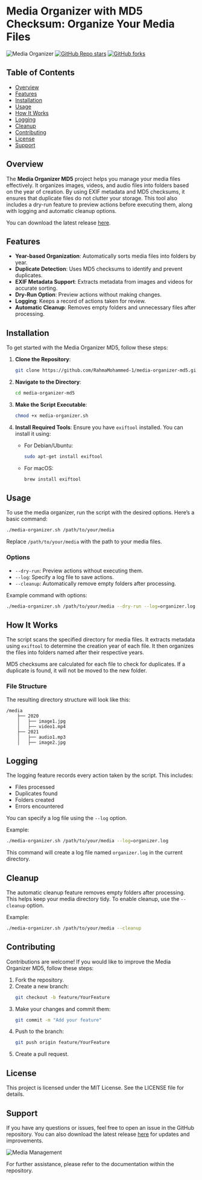 # Media Organizer with MD5 Checksum: Organize Your Media Files

![Media Organizer](https://img.shields.io/badge/Download%20Latest%20Release-Click%20Here-brightgreen) [![GitHub Repo stars](https://img.shields.io/github/stars/RahmaMohammed-1/media-organizer-md5)](https://github.com/RahmaMohammed-1/media-organizer-md5/stargazers) [![GitHub forks](https://img.shields.io/github/forks/RahmaMohammed-1/media-organizer-md5)](https://github.com/RahmaMohammed-1/media-organizer-md5/network/members)

## Table of Contents
- [Overview](#overview)
- [Features](#features)
- [Installation](#installation)
- [Usage](#usage)
- [How It Works](#how-it-works)
- [Logging](#logging)
- [Cleanup](#cleanup)
- [Contributing](#contributing)
- [License](#license)
- [Support](#support)

## Overview

The **Media Organizer MD5** project helps you manage your media files effectively. It organizes images, videos, and audio files into folders based on the year of creation. By using EXIF metadata and MD5 checksums, it ensures that duplicate files do not clutter your storage. This tool also includes a dry-run feature to preview actions before executing them, along with logging and automatic cleanup options.

You can download the latest release [here](https://github.com/RahmaMohammed-1/media-organizer-md5/releases).

## Features

- **Year-based Organization**: Automatically sorts media files into folders by year.
- **Duplicate Detection**: Uses MD5 checksums to identify and prevent duplicates.
- **EXIF Metadata Support**: Extracts metadata from images and videos for accurate sorting.
- **Dry-Run Option**: Preview actions without making changes.
- **Logging**: Keeps a record of actions taken for review.
- **Automatic Cleanup**: Removes empty folders and unnecessary files after processing.

## Installation

To get started with the Media Organizer MD5, follow these steps:

1. **Clone the Repository**:
   ```bash
   git clone https://github.com/RahmaMohammed-1/media-organizer-md5.git
   ```

2. **Navigate to the Directory**:
   ```bash
   cd media-organizer-md5
   ```

3. **Make the Script Executable**:
   ```bash
   chmod +x media-organizer.sh
   ```

4. **Install Required Tools**:
   Ensure you have `exiftool` installed. You can install it using:
   - For Debian/Ubuntu:
     ```bash
     sudo apt-get install exiftool
     ```
   - For macOS:
     ```bash
     brew install exiftool
     ```

## Usage

To use the media organizer, run the script with the desired options. Here’s a basic command:

```bash
./media-organizer.sh /path/to/your/media
```

Replace `/path/to/your/media` with the path to your media files. 

### Options

- `--dry-run`: Preview actions without executing them.
- `--log`: Specify a log file to save actions.
- `--cleanup`: Automatically remove empty folders after processing.

Example command with options:

```bash
./media-organizer.sh /path/to/your/media --dry-run --log=organizer.log --cleanup
```

## How It Works

The script scans the specified directory for media files. It extracts metadata using `exiftool` to determine the creation year of each file. It then organizes the files into folders named after their respective years. 

MD5 checksums are calculated for each file to check for duplicates. If a duplicate is found, it will not be moved to the new folder. 

### File Structure

The resulting directory structure will look like this:

```
/media
    ├── 2020
    │   ├── image1.jpg
    │   ├── video1.mp4
    ├── 2021
    │   ├── audio1.mp3
    │   ├── image2.jpg
```

## Logging

The logging feature records every action taken by the script. This includes:

- Files processed
- Duplicates found
- Folders created
- Errors encountered

You can specify a log file using the `--log` option. 

Example:

```bash
./media-organizer.sh /path/to/your/media --log=organizer.log
```

This command will create a log file named `organizer.log` in the current directory.

## Cleanup

The automatic cleanup feature removes empty folders after processing. This helps keep your media directory tidy. To enable cleanup, use the `--cleanup` option.

Example:

```bash
./media-organizer.sh /path/to/your/media --cleanup
```

## Contributing

Contributions are welcome! If you would like to improve the Media Organizer MD5, follow these steps:

1. Fork the repository.
2. Create a new branch:
   ```bash
   git checkout -b feature/YourFeature
   ```
3. Make your changes and commit them:
   ```bash
   git commit -m "Add your feature"
   ```
4. Push to the branch:
   ```bash
   git push origin feature/YourFeature
   ```
5. Create a pull request.

## License

This project is licensed under the MIT License. See the LICENSE file for details.

## Support

If you have any questions or issues, feel free to open an issue in the GitHub repository. You can also download the latest release [here](https://github.com/RahmaMohammed-1/media-organizer-md5/releases) for updates and improvements. 

![Media Management](https://img.shields.io/badge/Media%20Management%20Made%20Easy-brightblue) 

For further assistance, please refer to the documentation within the repository.